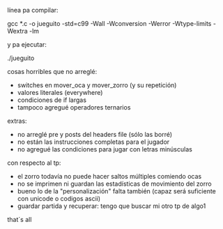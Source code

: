 línea pa compilar:

gcc *.c -o jueguito -std=c99 -Wall -Wconversion -Werror -Wtype-limits -Wextra -lm

y pa ejecutar:

./jueguito

cosas horribles que no arreglé:
- switches en mover_oca y mover_zorro (y su repetición)
- valores literales (everywhere)
- condiciones de if largas
- tampoco agregué operadores ternarios

extras:
- no arreglé pre y posts del headers file (sólo las borré)
- no están las instrucciones completas para el jugador
- no agregué las condiciones para jugar con letras minúsculas

con respecto al tp:
- el zorro todavía no puede hacer saltos múltiples comiendo ocas
- no se imprimen ni guardan las estadísticas de movimiento del zorro
- bueno lo de la "personalización" falta también (capaz será suficiente con unicode o codigos ascii)
- guardar partida y recuperar: tengo que buscar mi otro tp de algo1

that´s all

